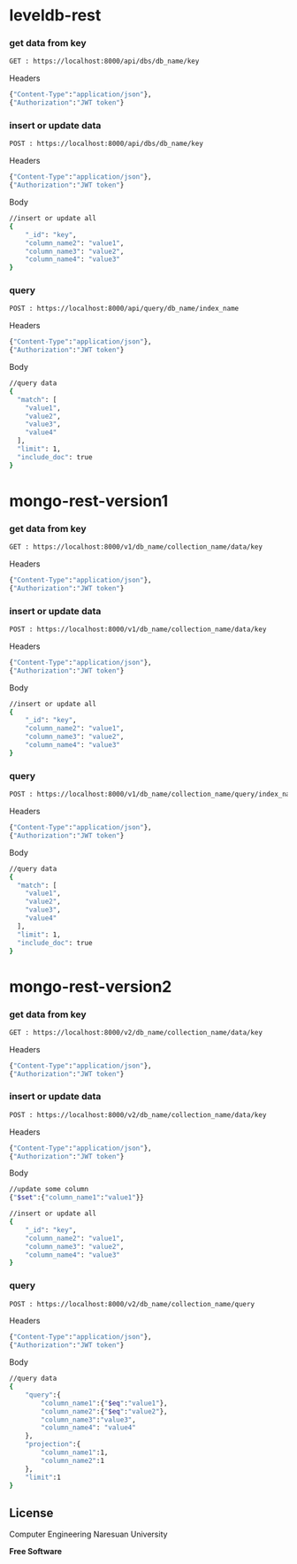 # leveldb-rest

### get data from key
```sh
GET : https://localhost:8000/api/dbs/db_name/key
```
Headers
```sh
{"Content-Type":"application/json"},
{"Authorization":"JWT token"}
```
### insert or update data
```sh
POST : https://localhost:8000/api/dbs/db_name/key
```
Headers
```sh
{"Content-Type":"application/json"},
{"Authorization":"JWT token"}
```
Body
```sh
//insert or update all
{
    "_id": "key",
    "column_name2": "value1",
    "column_name3": "value2",
    "column_name4": "value3"
}
```
### query
```sh
POST : https://localhost:8000/api/query/db_name/index_name
```
Headers
```sh
{"Content-Type":"application/json"},
{"Authorization":"JWT token"}
```
Body
```sh
//query data 
{
  "match": [
    "value1",
    "value2",
    "value3",
    "value4"
  ],
  "limit": 1,
  "include_doc": true
}
```
# mongo-rest-version1

### get data from key
```sh
GET : https://localhost:8000/v1/db_name/collection_name/data/key
```
Headers
```sh
{"Content-Type":"application/json"},
{"Authorization":"JWT token"}
```
### insert or update data
```sh
POST : https://localhost:8000/v1/db_name/collection_name/data/key
```
Headers
```sh
{"Content-Type":"application/json"},
{"Authorization":"JWT token"}
```
Body
```sh
//insert or update all
{
    "_id": "key",
    "column_name2": "value1",
    "column_name3": "value2",
    "column_name4": "value3"
}
```
### query
```sh
POST : https://localhost:8000/v1/db_name/collection_name/query/index_name
```
Headers
```sh
{"Content-Type":"application/json"},
{"Authorization":"JWT token"}
```
Body
```sh
//query data 
{
  "match": [
    "value1",
    "value2",
    "value3",
    "value4"
  ],
  "limit": 1,
  "include_doc": true
}
```

# mongo-rest-version2

### get data from key
```sh
GET : https://localhost:8000/v2/db_name/collection_name/data/key
```
Headers
```sh
{"Content-Type":"application/json"},
{"Authorization":"JWT token"}
```

### insert or update data
```sh
POST : https://localhost:8000/v2/db_name/collection_name/data/key
```
Headers
```sh
{"Content-Type":"application/json"},
{"Authorization":"JWT token"}
```
Body
```sh
//update some column
{"$set":{"column_name1":"value1"}}

//insert or update all
{
    "_id": "key",
    "column_name2": "value1",
    "column_name3": "value2",
    "column_name4": "value3"
}
```

### query
```sh
POST : https://localhost:8000/v2/db_name/collection_name/query
```
Headers
```sh
{"Content-Type":"application/json"},
{"Authorization":"JWT token"}
```
Body
```sh
//query data 
{
	"query":{
		"column_name1":{"$eq":"value1"},
		"column_name2":{"$eq":"value2"},
		"column_name3":"value3",
		"column_name4": "value4"
	},
	"projection":{
		"column_name1":1,
		"column_name2":1
	},
	"limit":1
}
```

License
----

Computer Engineering
Naresuan University

**Free Software**